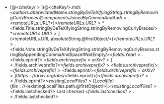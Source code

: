- [@<$citeKey/>](@<$citeKey/>.md): <$authors.abbreviatedName.stringByDeTeXifyingString.stringByRemovingCurlyBraces.@componentsJoinedByCommaAndAnd/>. <$remoteURLs.URL?>[</$remoteURLs.URL?>*<$fields.Title.stringByDeTeXifyingString.stringByRemovingCurlyBraces/>*<$remoteURLs.URL?>](<$remoteURLs.URL.absoluteString.@firstObject/>)</$remoteURLs.URL?>. <$fields.Note.stringByDeTeXifyingString.stringByRemovingCurlyBraces.stringByAppendingCommaAndSpaceIfNotEmpty/><$fields.Year/>.<$fields.eprint?> <$fields.archiveprefix=arXiv?>[</$fields.archiveprefix?><$fields.archiveprefix?><$fields.archiveprefix/>:</$fields.archiveprefix?><$fields.eprint/><$fields.archiveprefix=arXiv?>](https://arxiv.org/abs/<$fields.eprint/>)</$fields.archiveprefix?>.</$fields.eprint?><$existingLocalFiles?> [Local file](file://<$existingLocalFiles.path.@firstObject/>).</$existingLocalFiles?><$fields.lastchecked?> Last checked <$fields.lastchecked/>.</$fields.lastchecked?>
